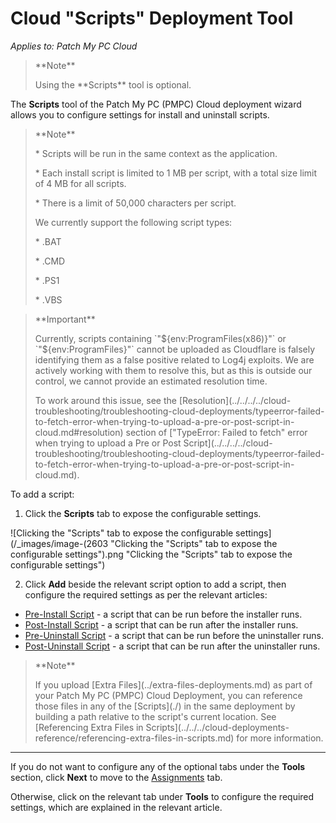 # Cloud "Scripts" Deployment Tool

_Applies to: Patch My PC Cloud_

<blockquote class="wp-block-quote">
<p>**Note**</p>
<p>Using the **Scripts** tool is optional.</p>
</blockquote>

The **Scripts** tool of the Patch My PC (PMPC) Cloud deployment wizard allows you to configure settings for install and uninstall scripts.

<blockquote class="wp-block-quote">
<p>**Note**</p>
<p>* Scripts will be run in the same context as the application.</p>
<p>* Each install script is limited to 1 MB per script, with a total size limit of 4 MB for all scripts.</p>
<p>* There is a limit of 50,000 characters per script.</p>
<p>We currently support the following script types:</p>
<p>* .BAT</p>
<p>* .CMD</p>
<p>* .PS1</p>
<p>* .VBS</p>
</blockquote>

<blockquote class="wp-block-quote">
<p>**Important**</p>
<p>Currently, scripts containing `"${env:ProgramFiles(x86)}"` or `"${env:ProgramFiles}"` cannot be uploaded as Cloudflare is falsely identifying them as a false positive related to Log4j exploits. We are actively working with them to resolve this, but as this is outside our control, we cannot provide an estimated resolution time.</p>
<p>To work around this issue, see the [Resolution](../../../../cloud-troubleshooting/troubleshooting-cloud-deployments/typeerror-failed-to-fetch-error-when-trying-to-upload-a-pre-or-post-script-in-cloud.md#resolution) section of ["TypeError: Failed to fetch" error when trying to upload  a Pre or Post Script](../../../../cloud-troubleshooting/troubleshooting-cloud-deployments/typeerror-failed-to-fetch-error-when-trying-to-upload-a-pre-or-post-script-in-cloud.md).</p>
</blockquote>

To add a script:

1. Click the **Scripts** tab to expose the configurable settings.

![Clicking the "Scripts" tab to expose the configurable settings](/_images/image-(2603 "Clicking the \"Scripts\" tab to expose the configurable settings").png "Clicking the &#x22;Scripts&#x22; tab to expose the configurable settings")

2. Click **Add** beside the relevant script option to add a script, then configure the required settings as per the relevant articles:

* [Pre-Install Script](cloud-pre-install-scripts.md) - a script that can be run before the installer runs.
* [Post-Install Script](cloud-post-install-scripts.md) - a script that can be run after the installer runs.
* [Pre-Uninstall Script](cloud-pre-uninstall-scripts.md) - a script that can be run before the uninstaller runs.
* [Post-Uninstall Script](cloud-post-uninstall-script.md) - a script that can be run after the uninstaller runs.

<blockquote class="wp-block-quote">
<p>**Note**</p>
<p>If you upload [Extra Files](../extra-files-deployments.md) as part of your Patch My PC (PMPC) Cloud Deployment, you can reference those files in any of the [Scripts](./) in the same deployment by building a path relative to the script's current location. See [Referencing Extra Files in Scripts](../../../cloud-deployments-reference/referencing-extra-files-in-scripts.md) for more information.</p>
</blockquote>

***

If you do not want to configure any of the optional tabs under the **Tools** section, click **Next** to move to the [Assignments](../../cloud-assignments-deployment-tab.md) tab.

Otherwise, click on the relevant tab under **Tools** to configure the required settings, which are explained in the relevant article.